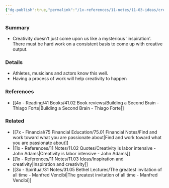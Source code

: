 ```yaml
---
{"dg-publish":true,"permalink":"/1x-references/11-notes/11-03-ideas/creativity-doesnt-happen-by-chance-we-need-to-have-a-creative-process/","title":"Creativity doesnt happen by chance, we need to have a creative process","noteIcon":""}
---
```



### Summary
- Creativity doesn't just come upon us like a mysterious 'inspiration'. There must be hard work on a consistent basis to come up with creative output.

### Details
- Athletes, musicians and actors know this well. 
- Having a process of work will help creativity to happen

### References
- [[4x - Reading/41 Books/41.02 Book reviews/Building a Second Brain - Thiago Forte\|Building a Second Brain - Thiago Forte]]

### Related
- [[7x - Financial/75 Financial Education/75.01 Financial Notes/Find and work toward what you are passionate about\|Find and work toward what you are passionate about]]
- [[1x - References/11 Notes/11.02 Quotes/Creativity is labor intensive - John Adams\|Creativity is labor intensive - John Adams]]
- [[1x - References/11 Notes/11.03 Ideas/Inspiration and creativity\|Inspiration and creativity]]
- [[3x - Spiritual/31 Notes/31.05 Bethel Lectures/The greatest invitation of all time - Manfred Vencibi\|The greatest invitation of all time - Manfred Vencibi]]